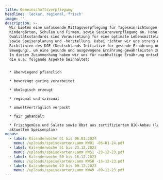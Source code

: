 ```yaml
---
title: Gemeinschaftsverpflegung
headline: 'lecker, regional, frisch'
image: ''
description: >-
  Wir bieten eine umfassende Mittagsverpflegung für Tageseinrichtungen,
  Kindergärten, Schulen und Firmen, sowie Seniorenverpflegung an. Hohe
  Qualitätsstandards sind Voraussetzung für eine optimale Lebensmittelauswahl
  sowie Speisenplanung und -herstellung. Dabei richten wir uns streng nach den
  Richtlinien des DGE (Deutschlands Initiative für gesunde Ernährung und mehr
  Bewegung), um eine gesunde und ausgewogene Ernährung gewährleisten zu können.
  In diesem Zusammenhang haben wir uns für nachhaltige Ernährung entschieden,
  die u.a. folgende Aspekte beinhaltet:


  * überwiegend pflanzlich

  * bevorzugt gering verarbeitet

  * ökologisch erzeugt

  * regional und saisonal

  * umweltverträglich verpackt

  * fair gehandelt

  * Frischgemüse und Salate sowie Obst aus zertifiziertem BIO-Anbau (laut
  aktuellem Speisenplan)
menus:
  - label: Kalenderwoche 01 bis 06.01.2024
    menu: /uploads/speisekarten/Lamm KW01 -06-01-24.pdf
  - label: Kalenderwoche 51 bis 23.12.2023
    menu: /uploads/speisekarten/Lamm KW51 -23-12-23.pdf
  - label: Kalenderwoche 50 bis 16.12.2023
    menu: /uploads/speisekarten/Lamm KW50 -16-12-23.pdf
  - label: Kalenderwoche 49 bis 09.12.2023
    menu: /uploads/speisekarten/Lamm KW49 -09-12-23.pdf
---
```


